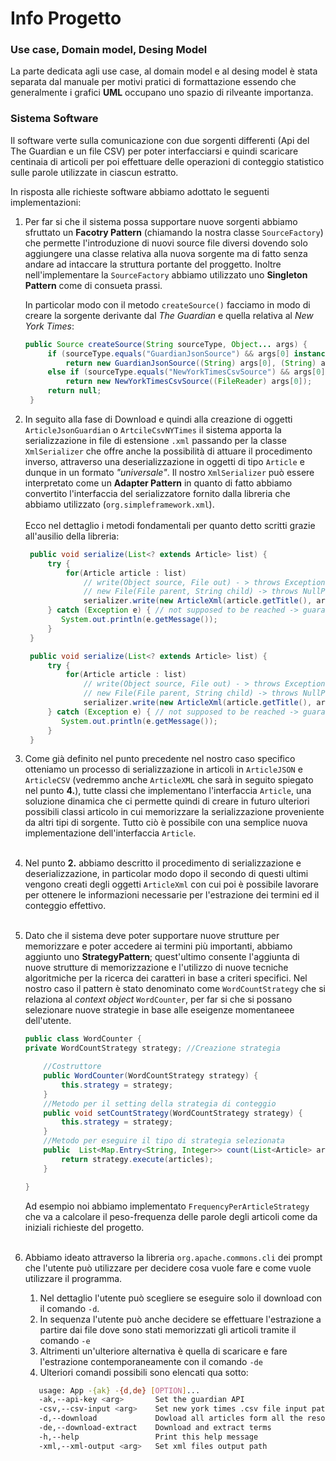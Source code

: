 # Info Progetto
### Use case, Domain model, Desing Model
La parte dedicata agli use case, al domain model e al desing model è stata separata dal manuale per motivi pratici di formattazione essendo che generalmente i grafici __UML__ occupano uno spazio di rilveante importanza.

### Sistema Software
Il software verte sulla comunicazione con due sorgenti differenti (Api del The Guardian e un file CSV) per poter interfacciarsi e quindi scaricare
centinaia di articoli per poi effettuare delle operazioni di conteggio statistico sulle parole
utilizzate in ciascun estratto.

In risposta alle richieste software abbiamo adottato le seguenti implementazioni: 

1. Per far si che il sistema possa supportare nuove sorgenti abbiamo sfruttato un __Facotry Pattern__ (chiamando la nostra classe `SourceFactory`) che permette l'introduzione di nuovi source file diversi dovendo solo aggiungere una classe relativa alla nuova sorgente ma di fatto senza andare ad intaccare la struttura portante del proggetto. Inoltre nell'implementare la `SourceFactory` abbiamo utilizzato uno __Singleton Pattern__ come di consueta prassi.    
   
   In particolar modo con il metodo `createSource()` facciamo in modo di creare la sorgente derivante dal _The Guardian_ e quella relativa al _New York Times_:
   ```java
   public Source createSource(String sourceType, Object... args) {
        if (sourceType.equals("GuardianJsonSource") && args[0] instanceof String && args[1] instanceof String)
            return new GuardianJsonSource((String) args[0], (String) args[1]);
        else if (sourceType.equals("NewYorkTimesCsvSource") && args[0] instanceof FileReader)
            return new NewYorkTimesCsvSource((FileReader) args[0]);
        return null;
    }
   ```
2. In seguito alla fase di Download e quindi alla creazione di oggetti `ArticleJsonGuardian` o `ArtcileCsvNYTimes` il sistema apporta la serializzazione in file di estensione `.xml` passando per la classe `XmlSerializer` che offre anche la possibilità di attuare il procedimento inverso, attraverso una deserializzazione in oggetti di tipo `Article` e dunque in un formato _"universale"_. Il nostro `XmlSerializer` può essere  interpretato come un __Adapter Pattern__ in quanto di fatto abbiamo convertito l'interfaccia del serializzatore fornito dalla libreria che abbiamo utilizzato (`org.simpleframework.xml`).
   <br></br>
   Ecco nel dettaglio i metodi fondamentali per quanto detto scritti grazie all'ausilio della libreria:
   
   ```java
    public void serialize(List<? extends Article> list) {
        try {
            for(Article article : list)
                // write(Object source, File out) - > throws Exception if the schema(source) for the object is not valid
                // new File(File parent, String child) -> throws NullPointerException if child is null
                serializer.write(new ArticleXml(article.getTitle(), article.getBody()), new File(this.directory, productionCount++ + ".xml"));
        } catch (Exception e) { // not supposed to be reached -> guaranteed safe operation before
           System.out.println(e.getMessage());
        }
    }
   ```
   ```java
    public void serialize(List<? extends Article> list) {
        try {
            for(Article article : list)
                // write(Object source, File out) - > throws Exception if the schema(source) for the object is not valid
                // new File(File parent, String child) -> throws NullPointerException if child is null
                serializer.write(new ArticleXml(article.getTitle(), article.getBody()), new File(this.directory, productionCount++ + ".xml"));
        } catch (Exception e) { // not supposed to be reached -> guaranteed safe operation before
           System.out.println(e.getMessage());
        }
    }  
   ```
3.  Come già definito nel punto precedente nel nostro caso specifico otteniamo un processo di serializzazione in articoli in `ArticleJSON` e `ArticleCSV` (vedremmo anche `ArticleXML` che sarà in seguito spiegato  nel punto __4.__), tutte classi che implementano l'interfaccia `Article`, una soluzione dinamica che ci permette quindi di creare in futuro ulteriori possibili classi articolo in cui memorizzare la serializzazione proveniente da altri tipi di sorgente. Tutto ciò è possibile con una semplice nuova implementazione dell'interfaccia `Article`.
   <br></br>
4. Nel punto __2.__ abbiamo descritto il procedimento di serializzazione e deserializzazione, in particolar modo dopo il secondo di questi ultimi vengono creati degli oggetti `ArticleXml` con cui poi è possibile lavorare per ottenere le informazioni necessarie per l'estrazione dei termini ed il conteggio effettivo.
   <br></br>
5. Dato che il sistema deve poter supportare nuove strutture per memorizzare e poter accedere ai termini più importanti, abbiamo aggiunto uno __StrategyPattern__; quest'ultimo consente l'aggiunta di nuove strutture di memorizzazione e l'utilizzo di nuove tecniche algoritmiche per la ricerca dei caratteri in base a criteri specifici. Nel nostro caso il pattern è stato denominato come `WordCountStrategy` che si relaziona al _context object_ `WordCounter`, per far si che si possano selezionare nuove strategie in base alle eseigenze momentaneee dell'utente.
   ```java   
   public class WordCounter {
   private WordCountStrategy strategy; //Creazione strategia
   
       //Costruttore
       public WordCounter(WordCountStrategy strategy) {
           this.strategy = strategy;
       }
       //Metodo per il setting della strategia di conteggio
       public void setCountStrategy(WordCountStrategy strategy) {
           this.strategy = strategy;
       }
       //Metodo per eseguire il tipo di strategia selezionata
       public  List<Map.Entry<String, Integer>> count(List<Article> articles) {
           return strategy.execute(articles);
       }
   
   }
   ```
   Ad esempio noi abbiamo implementato `FrequencyPerArticleStrategy` che va a calcolare il peso-frequenza delle parole degli articoli come da iniziali richieste del progetto. 
   <br></br>
6. Abbiamo ideato attraverso la libreria `org.apache.commons.cli` dei prompt che l'utente può utilizzare per decidere cosa vuole fare e come vuole utilizzare il programma.
   
   1. Nel dettaglio l'utente può scegliere se eseguire solo il download con il comando `-d`.
   2. In sequenza l'utente può anche decidere se effettuare l'estrazione a partire dai file dove sono stati memorizzati gli articoli tramite il comando `-e`
   3. Altrimenti un'ulteriore alternativa è quella di scaricare e fare l'estrazione contemporaneamente con il comando `-de`
   4. Ulteriori comandi possibili sono elencati qua sotto:

   ```bash 
      usage: App -{ak} -{d,de} [OPTION]...
      -ak,--api-key <arg>       Set the guardian API
      -csv,--csv-input <arg>    Set new york times .csv file input path
      -d,--download             Dowload all articles form all the resources
      -de,--download-extract    Download and extract terms
      -h,--help                 Print this help message
      -xml,--xml-output <arg>   Set xml files output path
   ```  

```html

